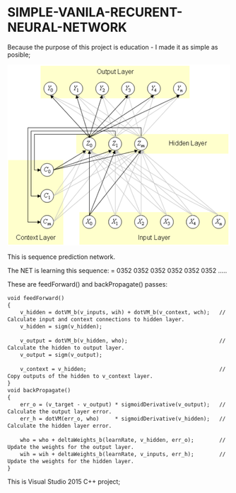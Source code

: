 # SIMPLE-VANILA-RECURENT-NEURAL-NETWORK

Because the purpose of this project is education - I made it as simple as posible;

![Screenshot](net.bmp)

This is sequence prediction network.

The NET is learning this sequence: = 0352 0352 0352 0352 0352 0352 ..... 

These are feedForward() and backPropagate() passes:

	void feedForward()
	{
		v_hidden = dotVM_b(v_inputs, wih) + dotVM_b(v_context, wch);   // Calculate input and context connections to hidden layer.
		v_hidden = sigm(v_hidden);

		v_output = dotVM_b(v_hidden, who);                             //  Calculate the hidden to output layer.
		v_output = sigm(v_output);

		v_context = v_hidden;                                          // Copy outputs of the hidden to v_context layer.
	}
	void backPropagate()
	{
		err_o = (v_target - v_output) * sigmoidDerivative(v_output);   // Calculate the output layer error.              
		err_h = dotVM(err_o, who)     * sigmoidDerivative(v_hidden);   // Calculate the hidden layer error.

		who = who + deltaWeights_b(learnRate, v_hidden, err_o);        // Update the weights for the output layer.  
		wih = wih + deltaWeights_b(learnRate, v_inputs, err_h);        // Update the weights for the hidden layer.
	}


This is Visual Studio 2015 C++ project;

